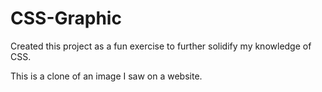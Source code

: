 # CSS-Graphic

Created this project as a fun exercise to further solidify my knowledge of CSS.

This is a clone of an image I saw on a website.
